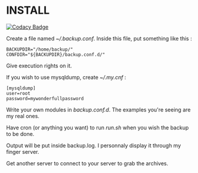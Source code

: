 INSTALL
======

[![Codacy Badge](https://api.codacy.com/project/badge/Grade/136e9d4cf5aa48868fcd6489e381d73b)](https://www.codacy.com/app/gfriloux/backup?utm_source=github.com&utm_medium=referral&utm_content=gfriloux/backup&utm_campaign=badger)

Create a file named *~/.backup.conf*.
Inside this file, put something like this :
```
BACKUPDIR="/home/backup/"
CONFDIR="${BACKUPDIR}/backup.conf.d/"
```
Give execution rights on it.

If you wish to use mysqldump, create *~/.my.cnf* :
```
[mysqldump]
user=root
password=mywonderfullpassword
```

Write your own modules in *backup.conf.d*.
The examples you're seeing are my real ones.

Have cron (or anything you want) to run *run.sh* when you
wish the backup to be done.

Output will be put inside backup.log.
I personnaly display it through my finger server.

Get another server to connect to your server to grab the archives.

